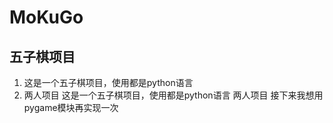 # MoKuGo
## 五子棋项目
1. 这是一个五子棋项目，使用都是python语言
2. 两人项目
这是一个五子棋项目，使用都是python语言
两人项目
接下来我想用pygame模块再实现一次

